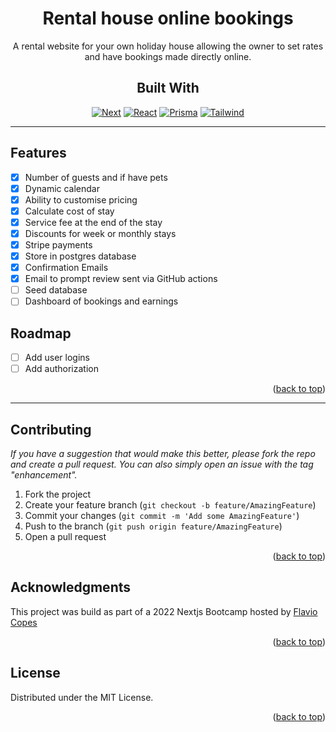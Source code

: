 <div align="center">

# Rental house online bookings

A rental website for your own holiday house allowing the owner to set rates and have bookings made directly online.

## Built With

[![Next][next.js]][next-url]
[![React][react.js]][react-url] [![Prisma][prisma.js]][prisma-url] [![Tailwind][tailwind.js]][tailwind-url]

</div>

---

## Features

- [x] Number of guests and if have pets
- [x] Dynamic calendar
- [x] Ability to customise pricing
- [x] Calculate cost of stay
- [x] Service fee at the end of the stay
- [x] Discounts for week or monthly stays
- [x] Stripe payments
- [x] Store in postgres database
- [x] Confirmation Emails
- [x] Email to prompt review sent via GitHub actions
- [ ] Seed database
- [ ] Dashboard of bookings and earnings

## Roadmap

- [ ] Add user logins
- [ ] Add authorization

<p align="right">(<a href="#readme-top">back to top</a>)</p>

---

## Contributing

_If you have a suggestion that would make this better, please fork the repo and create a pull request. You can also simply open an issue with the tag "enhancement"._

1. Fork the project
2. Create your feature branch (`git checkout -b feature/AmazingFeature`)
3. Commit your changes (`git commit -m 'Add some AmazingFeature'`)
4. Push to the branch (`git push origin feature/AmazingFeature`)
5. Open a pull request

<p align="right">(<a href="#readme-top">back to top</a>)</p>

## Acknowledgments

This project was build as part of a 2022 Nextjs Bootcamp hosted by [Flavio Copes](https://github.com/flaviocopes)

<p align="right">(<a href="#readme-top">back to top</a>)</p>

## License

Distributed under the MIT License. 

<p align="right">(<a href="#readme-top">back to top</a>)</p>

<!-- Links -->

[next.js]: https://img.shields.io/badge/next.js-000000?style=for-the-badge&logo=nextdotjs&logoColor=white
[next-url]: https://nextjs.org/
[react.js]: https://img.shields.io/badge/React-20232A?style=for-the-badge&logo=react&logoColor=61DAFB
[react-url]: https://reactjs.org/
[tailwind.js]: https://img.shields.io/badge/Tailwind-06B6D4?style=for-the-badge&logo=tailwind-css&logoColor=white
[tailwind-url]: https://tailwindcss.com/
[prisma.js]: https://img.shields.io/badge/Prisma-2D3748?style=for-the-badge&logo=prisma&logoColor=white
[prisma-url]: https://prisma.io/
